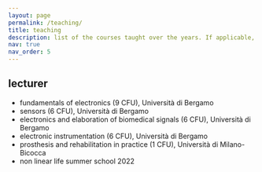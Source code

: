 ```yaml
---
layout: page
permalink: /teaching/
title: teaching
description: list of the courses taught over the years. If applicable, material is linked.
nav: true
nav_order: 5
---
```


## lecturer
- fundamentals of electronics (9 CFU), Università di Bergamo
- sensors (6 CFU), Università di Bergamo
- electronics and elaboration of biomedical signals (6 CFU), Università di Bergamo
- electronic instrumentation (6 CFU), Università di Bergamo
- prosthesis and rehabilitation in practice (1 CFU), Università di Milano-Bicocca
- non linear life summer school 2022
